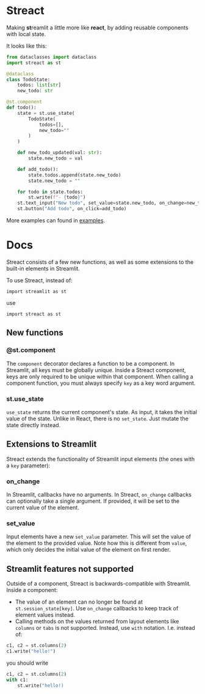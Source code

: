 # Streact

Making **st**reamlit a little more like **react**, by adding reusable components with local state.

It looks like this:
```python
from dataclasses import dataclass
import streact as st

@dataclass
class TodoState:
    todos: list[str]
    new_todo: str

@st.component
def todo():
    state = st.use_state(
        TodoState(
            todos=[],
            new_todo=""
        )
    )

    def new_todo_updated(val: str):
        state.new_todo = val

    def add_todo():
        state.todos.append(state.new_todo)
        state.new_todo = ""

    for todo in state.todos:
        st.write(f"- {todo}")
    st.text_input("New todo", set_value=state.new_todo, on_change=new_todo_updated)
    st.button("Add todo", on_click=add_todo)

```

More examples can found in [examples](examples).

# Docs
Streact consists of a few new functions, as well as some extensions to the built-in elements in Streamlit.

To use Streact, instead of:

`import streamlit as st`

use

 `import streact as st`

## New functions

### @st.component

The `component` decorator declares a function to be a component. In Streamlit, all keys must be globally unique. Inside a Streact component, keys are only required to be unique within that component. When calling a component function, you must always specify `key` as a key word argument.

### st.use_state
`use_state` returns the current component's state. As input, it takes the initial value of the state. Unlike in React, there is no `set_state`. Just mutate the state directly instead.

## Extensions to Streamlit

Streact extends the functionality of Streamlit input elements (the ones with a `key` parameter):

### on_change
In Streamlit, callbacks have no arguments. In Streact, `on_change` callbacks can optionally take a single argument. If provided, it will be set to the current value of the element.

### set_value
Input elements have a new `set_value` parameter. This will set the value of the element to the provided value. Note how this is different from `value`, which only decides the initial value of the element on first render.

## Streamlit features not supported

Outside of a component, Streact is backwards-compatible with Streamlit. Inside a component:
- The value of an element can no longer be found at `st.session_state[key]`. Use `on_change` callbacks to keep track of element values instead.
- Calling methods on the values returned from layout elements like `columns` or `tabs` is not supported. Instead, use `with` notation.
I.e. instead of:
```python
c1, c2 = st.columns(2)
c1.write("hello!")
```
you should write
```python
c1, c2 = st.columns(2)
with c1:
    st.write("hello!)
```
